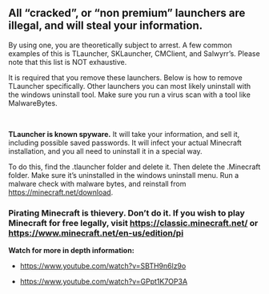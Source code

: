 ## All “cracked”, or “non premium” launchers are illegal, and will steal your information.

By using one, you are theoretically subject to arrest. 
A few common examples of this is TLauncher, SKLauncher, CMClient, and Salwyrr’s. Please note that this list is NOT exhaustive. 

It is required that you remove these launchers. Below is how to remove TLauncher specifically. Other launchers you can most likely uninstall with the windows uninstall tool. Make sure you run a virus scan with a tool like MalwareBytes.

<br>

**TLauncher is known spyware.** 
It will take your information, and sell it, 
including possible saved passwords. It will infect your actual Minecraft installation, and you all need to uninstall it in a special way.

To do this, find the .tlauncher folder and delete it. Then delete the .Minecraft folder. Make sure it’s uninstalled in the windows uninstall menu. Run a malware check with malware bytes, and reinstall from <https://minecraft.net/download>.

### Pirating Minecraft is thievery. Don’t do it. If you wish to play Minecraft for free legally, visit <https://classic.minecraft.net/> or <https://www.minecraft.net/en-us/edition/pi>

**Watch for more in depth information:**

- https://www.youtube.com/watch?v=SBTH9n6lz9o

- https://www.youtube.com/watch?v=GPpt1K7OP3A
